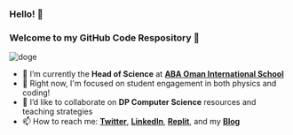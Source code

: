 ### Hello! 👋
### Welcome to my GitHub Code Respository 🤖

![doge](https://user-images.githubusercontent.com/1549257/133894864-bc8fba9f-deb9-4f64-a648-00cd523dee03.gif)

- 🏫 I’m currently the **Head of Science** at **[ABA Oman International School](http://www.abaoman.org)**
- 🔭 Right now, I'm focused on student engagement in both physics and coding!
- 👯 I’d like to collaborate on **DP Computer Science** resources and teaching strategies
- 📫 How to reach me: **[Twitter](https://twitter.com/mvpoirier)**, **[LinkedIn](https://www.linkedin.com/in/mvpoirier8/)**, **[Replit](https://replit.com/@mpoirier)**, and my **[Blog](https://mvpoirier.github.io/)**

<!--
- 🤔 I’m looking for help with ...
- 💬 Ask me about ...
- ⚡ Fun fact: ...
-->
